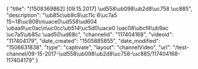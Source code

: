 {
    "title": "[1508369862] [09.15.2017] \ud558\ub098\ub2d8\uc758 \uc885",
    "description": "\ub85c\ub9c8\uc11c 6\uc7a5 15~18\uc808\n\uace0\ud558\ud604 \ubaa9\uc0ac\n\uc0cc\ub514\uc5d0\uace0 \uac08\ubcf4\ub9ac \uc7a5\ub85c \uad50\ud68c",
    "channelid": "117404168",
    "videoid": "117404179",
    "date_created": "1505885855",
    "date_modified": "1506631838",
    "type": "captivate",
    "layout": "channelVideo",
    "url": "\/test-channel\/09-15-2017-\ud558\ub098\ub2d8\uc758-\uc885\/117404168-117404179"
}